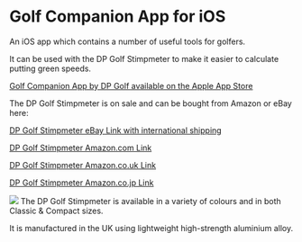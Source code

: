 # Golf Companion App for iOS

An iOS app which contains a number of useful tools for golfers.

It can be used with the DP Golf Stimpmeter to make it easier to calculate putting green speeds.

<a href="https://apps.apple.com/app/golf-companion/id6444909812">Golf Companion App by DP Golf available on the Apple App Store</a>

The DP Golf Stimpmeter is on sale and can be bought from Amazon or eBay here:

<a href="https://www.ebay.co.uk/itm/325659106822">DP Golf Stimpmeter eBay Link with international shipping</a>

<a href="https://www.amazon.com/dp/B09XKN5VR6">DP Golf Stimpmeter Amazon.com Link</a>

<a href="https://www.amazon.co.uk/Golf-Stimpmeter-Speedmeter-accurately-measure/dp/B09XKRLQ9Q">DP Golf Stimpmeter Amazon.co.uk Link</a>

<a href="https://www.amazon.co.jp/dp/B09XKQGT3X">DP Golf Stimpmeter Amazon.co.jp Link</a>

<img src="https://i.ebayimg.com/images/g/88sAAOSw-FVizn7x/s-l1600.jpg" />
The DP Golf Stimpmeter is available in a variety of colours and in both Classic & Compact sizes.

It is manufactured in the UK using lightweight high-strength aluminium alloy.
